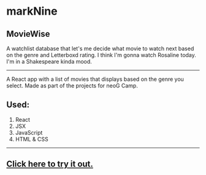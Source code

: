 # markNine
## MovieWise

A watchlist database that let's me decide what movie to watch next based on the genre and Letterboxd rating. I think I'm gonna watch Rosaline today. I'm in a Shakespeare kinda mood.
___
A React app with a list of movies that displays based on the genre you select. Made as part of the projects for neoG Camp. 

## Used:

1. React
1. JSX
1. JavaScript
1. HTML & CSS
___
## [Click here to try it out.](https://1xm0t4.csb.app/)
